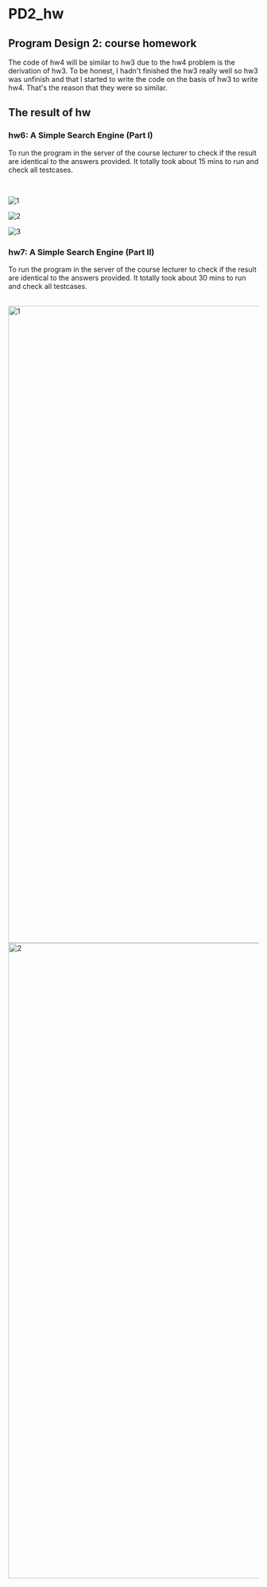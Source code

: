 # PD2_hw

## Program Design 2:  course homework

The code of hw4 will be similar to hw3 due to the hw4 problem is the derivation of hw3.
To be honest, I hadn't finished the hw3 really well so hw3 was unfinish and that I started to write the code on the basis of hw3 to write hw4. That's the reason that they were so similar.

## The result of hw

### hw6: A Simple Search Engine (Part I)

To run the program in the server of the course lecturer to check if the result are identical to the answers provided. It totally took about 15 mins to run and check all testcases. 

<br>

![1](https://github.com/yushengtzou/PD2_hw/assets/84191095/c9fe7395-7051-4ae2-bf3d-1f41fe2c5af5)


![2](https://github.com/yushengtzou/PD2_hw/assets/84191095/222cc6ac-722b-4901-97ee-9e646231ac80)


![3](https://github.com/yushengtzou/PD2_hw/assets/84191095/d87392db-0333-4374-9328-b90f29d40ef7)

### hw7: A Simple Search Engine (Part II)

To run the program in the server of the course lecturer to check if the result are identical to the answers provided. It totally took about 30 mins to run and check all testcases. 

<br>

<img width="1280" alt="1" src="https://github.com/yushengtzou/PD2_hw/assets/84191095/f120624c-4010-4a5a-a3ac-d007f925a4ca">

<img width="1277" alt="2" src="https://github.com/yushengtzou/PD2_hw/assets/84191095/3e189def-a8fa-4ed2-88b3-0ddb71d3f447">

